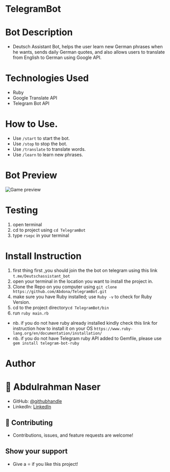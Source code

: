 # TelegramBot

# Bot Description

- Deutsch Assistant Bot, helps the user learn new German phrases when he wants, sends daily German quotes, and also allows users to translate from English to German using Google API.

# Technologies Used

- Ruby
- Google Translate API
- Telegram Bot API

# How to Use.
- Use `/start` to start the bot.
- Use `/stop` to stop the bot.
- Use `/translate` to translate words.
- Use `/learn` to learn new phrases.

# Bot Preview
![Game preview](telegrambot.gif)

# Testing
1. open terminal
2. cd to project using `cd TelegramBot`
3. type `rsepc` in your terminal

# Install Instruction
1. first thing first ,you should join the the bot on telegram using this link `t.me/Deutschassistant_bot`
2. open your terminal in the location you want to install the project in.
3. Clone the Repo on you computer using `git clone https://github.com/Abdona/TelegramBot.git`
4. make sure you have Ruby installed; use `Ruby -v` to check for Ruby Version.
5. cd to the project directory`cd TelegramBot/bin` 
6. run `ruby main.rb`
- nb. if you do not have ruby already installed kindly check this link for instruction how to install it on your OS `https://www.ruby-lang.org/en/documentation/installation/`
- nb. if you do not have Telegram ruby API added to Gemfile, please use ` gem install telegram-bot-ruby`
# Author

# 👤 Abdulrahman Naser
- GitHub: [@githubhandle](https://github.com/Abdona)
- LinkedIn: [LinkedIn](https://www.linkedin.com/in/abdulrahman-nasser-2b7173131/)

## 🤝 Contributing

- Contributions, issues, and feature requests are welcome!

## Show your support

- Give a ⭐️ if you like this project!